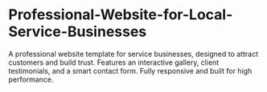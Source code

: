 # Professional-Website-for-Local-Service-Businesses
A professional website template for service businesses, designed to attract customers and build trust. Features an interactive gallery, client testimonials, and a smart contact form. Fully responsive and built for high performance.
